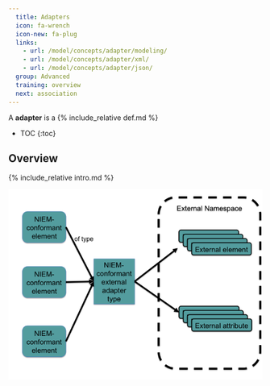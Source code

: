 ```yaml
---
  title: Adapters
  icon: fa-wrench
  icon-new: fa-plug
  links:
    - url: /model/concepts/adapter/modeling/
    - url: /model/concepts/adapter/xml/
    - url: /model/concepts/adapter/json/
  group: Advanced
  training: overview
  next: association
---
```


A **adapter** is a {% include_relative def.md %}

- TOC
{:toc}

## Overview

{% include_relative intro.md %}

![](images/adapter.png)

